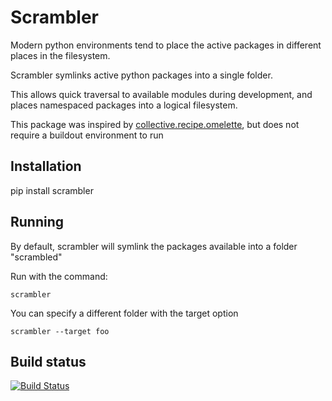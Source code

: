 Scrambler
========

Modern python environments tend to place the active packages in different places in the filesystem.

Scrambler symlinks active python packages into a single folder.

This allows quick traversal to available modules during development, and places namespaced packages into a logical filesystem.

This package was inspired by [collective.recipe.omelette](https://github.com/collective/collective), but does not require
a buildout environment to run


Installation
------------

pip install scrambler


Running
-------

By default, scrambler will symlink the packages available into a folder "scrambled"


Run with the command:

```
scrambler
```

You can specify a different folder with the target option

```
scrambler --target foo
```

Build status
------------

[![Build Status](https://travis-ci.org/phlax/scrambler.svg?branch=master)](https://travis-ci.org/phlax/scrambler)